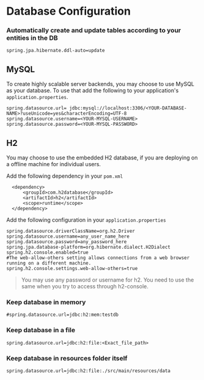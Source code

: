 # Database Configuration

### Automatically create and update tables according to your entities in the DB

```
spring.jpa.hibernate.ddl-auto=update
```

## MySQL
To create highly scalable server backends, you may choose to use MySQL as your database. To use that add the following to your application's `application.properties`.

```
spring.datasource.url= jdbc:mysql://localhost:3306/<YOUR-DATABASE-NAME>?useUnicode=yes&characterEncoding=UTF-8
spring.datasource.username=<YOUR-MYSQL-USERNAME>
spring.datasource.password=<YOUR-MYSQL-PASSWORD>
```


## H2
You may choose to use the embedded H2 database, if you are deploying on a offline machine for individual users.


Add the following dependency in your `pom.xml`

```
  <dependency>
      <groupId>com.h2database</groupId>
      <artifactId>h2</artifactId>
      <scope>runtime</scope>
  </dependency>
```

Add the following configuration in your `application.properties`

```
spring.datasource.driverClassName=org.h2.Driver
spring.datasource.username=any_user_name_here
spring.datasource.password=any_password_here
spring.jpa.database-platform=org.hibernate.dialect.H2Dialect
spring.h2.console.enabled=true
#The web-allow-others setting allows connections from a web browser running on a different machine.
spring.h2.console.settings.web-allow-others=true
```

> You may use any password or username for h2. You need to use the same when you try to access through h2-console.

### Keep database in memory
```
#spring.datasource.url=jdbc:h2:mem:testdb
```

### Keep database in a file
```
spring.datasource.url=jdbc:h2:file:<Exact_file_path>
```

### Keep database in resources folder itself
```
spring.datasource.url=jdbc:h2:file:./src/main/resources/data
```



